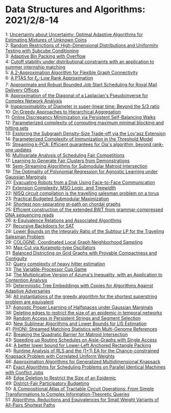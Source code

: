 # Data Structures and Algorithms: 2021/2/8-14  
1: [Uncertainty about Uncertainty: Optimal Adaptive Algorithms for  Estimating Mixtures of Unknown Coins](https://doi.org/10.48550/arXiv.1904.09228)  
2: [Random Restrictions of High-Dimensional Distributions and Uniformity  Testing with Subcube Conditioning](https://doi.org/10.48550/arXiv.1911.07357)  
3: [Adaptive Bin Packing with Overflow](https://doi.org/10.48550/arXiv.2007.11532)  
4: [Cutoff stability under distributional constraints with an application to  summer internship matching](https://doi.org/10.48550/arXiv.2102.02931)  
5: [A $2$-Approximation Algorithm for Flexible Graph Connectivity](https://doi.org/10.48550/arXiv.2102.03304)  
6: [A PTAS for $\ell_p$-Low Rank Approximation](https://doi.org/10.48550/arXiv.1807.06101)  
7: [Approximate and Robust Bounded Job Start Scheduling for Royal Mail  Delivery Offices](https://doi.org/10.48550/arXiv.1912.06862)  
8: [Approximation of the Diagonal of a Laplacian's Pseudoinverse for Complex  Network Analysis](https://doi.org/10.48550/arXiv.2006.13679)  
9: [Inapproximability of Diameter in super-linear time: Beyond the 5/3 ratio](https://doi.org/10.48550/arXiv.2008.11315)  
10: [On Greedy Approaches to Hierarchical Aggregation](https://doi.org/10.48550/arXiv.2102.01730)  
11: [Online Discrepancy Minimization via Persistent Self-Balancing Walks](https://doi.org/10.48550/arXiv.2102.02765)  
12: [Parameterized complexity of computing maximum minimal blocking and  hitting sets](https://doi.org/10.48550/arXiv.2102.03404)  
13: [Exploring the Subgraph Density-Size Trade-off via the Lov\'asz Extension](https://doi.org/10.48550/arXiv.2102.03434)  
14: [Parameterized Complexity of Immunization in the Threshold Model](https://doi.org/10.48550/arXiv.2102.03537)  
15: [Streaming k-PCA: Efficient guarantees for Oja's algorithm, beyond  rank-one updates](https://doi.org/10.48550/arXiv.2102.03646)  
16: [Multivariate Analysis of Scheduling Fair Competitions](https://doi.org/10.48550/arXiv.2102.03857)  
17: [Learning to Generate Fair Clusters from Demonstrations](https://doi.org/10.48550/arXiv.2102.03977)  
18: [Semi-Streaming Algorithms for Submodular Matroid Intersection](https://doi.org/10.48550/arXiv.2102.04348)  
19: [The Optimality of Polynomial Regression for Agnostic Learning under  Gaussian Marginals](https://doi.org/10.48550/arXiv.2102.04401)  
20: [Evacuating Robots from a Disk Using Face-to-Face Communication](https://doi.org/10.48550/arXiv.1501.04985)  
21: [Extension Complexity, MSO Logic, and Treewidth](https://doi.org/10.48550/arXiv.1507.04907)  
22: [NISQ circuit compilation is the travelling salesman problem on a torus](https://doi.org/10.48550/arXiv.1806.07241)  
23: [Practical Budgeted Submodular Maximization](https://doi.org/10.48550/arXiv.2007.04937)  
24: [Shortest non-separating st-path on chordal graphs](https://doi.org/10.48550/arXiv.2101.03519)  
25: [Efficient construction of the extended BWT from grammar-compressed DNA  sequencing reads](https://doi.org/10.48550/arXiv.2102.03961)  
26: [$k$-Equivalence Relations and Associated Algorithms](https://doi.org/10.48550/arXiv.2102.04633)  
27: [Recursive Backdoors for SAT](https://doi.org/10.48550/arXiv.2102.04707)  
28: [Lower Bounds on the Integraliy Ratio of the Subtour LP for the Traveling  Salesman Problem](https://doi.org/10.48550/arXiv.2102.04765)  
29: [COLOGNE: Coordinated Local Graph Neighborhood Sampling](https://doi.org/10.48550/arXiv.2102.04770)  
30: [Max-Cut via Kuramoto-type Oscillators](https://doi.org/10.48550/arXiv.2102.04931)  
31: [Balanced Districting on Grid Graphs with Provable Compactness and  Contiguity](https://doi.org/10.48550/arXiv.2102.05028)  
32: [Query complexity of heavy hitter estimation](https://doi.org/10.48550/arXiv.2005.14425)  
33: [The Variable-Processor Cup Game](https://doi.org/10.48550/arXiv.2012.00127)  
34: [The Multiplicative Version of Azuma's Inequality, with an Application to  Contention Analysis](https://doi.org/10.48550/arXiv.2102.05077)  
35: [Deterministic Tree Embeddings with Copies for Algorithms Against  Adaptive Adversaries](https://doi.org/10.48550/arXiv.2102.05168)  
36: [All instantiations of the greedy algorithm for the shortest superstring  problem are equivalent](https://doi.org/10.48550/arXiv.2102.05579)  
37: [Agnostic Proper Learning of Halfspaces under Gaussian Marginals](https://doi.org/10.48550/arXiv.2102.05629)  
38: [Deleting edges to restrict the size of an epidemic in temporal networks](https://doi.org/10.48550/arXiv.1805.06836)  
39: [Random Access in Persistent Strings and Segment Selection](https://doi.org/10.48550/arXiv.2006.15575)  
40: [New Sublinear Algorithms and Lower Bounds for LIS Estimation](https://doi.org/10.48550/arXiv.2010.05805)  
41: [PHONI: Streamed Matching Statistics with Multi-Genome References](https://doi.org/10.48550/arXiv.2011.05610)  
42: [Breaking the Quadratic Barrier for Matroid Intersection](https://doi.org/10.48550/arXiv.2102.05548)  
43: [Speeding up Routing Schedules on Aisle-Graphs with Single Access](https://doi.org/10.48550/arXiv.2102.05733)  
44: [A better lower bound for Lower-Left Anchored Rectangle Packing](https://doi.org/10.48550/arXiv.2102.05747)  
45: [Runtime Analysis of RLS and the (1+1) EA for the Chance-constrained  Knapsack Problem with Correlated Uniform Weights](https://doi.org/10.48550/arXiv.2102.05778)  
46: [Approximation Algorithms for Generalized Multidimensional Knapsack](https://doi.org/10.48550/arXiv.2102.05854)  
47: [Exact Algorithms for Scheduling Problems on Parallel Identical Machines  with Conflict Jobs](https://doi.org/10.48550/arXiv.2102.06043)  
48: [Edge Deletion to Restrict the Size of an Epidemic](https://doi.org/10.48550/arXiv.2102.06068)  
49: [District-Fair Participatory Budgeting](https://doi.org/10.48550/arXiv.2102.06115)  
50: [A Compositional Atlas of Tractable Circuit Operations: From Simple  Transformations to Complex Information-Theoretic Queries](https://doi.org/10.48550/arXiv.2102.06137)  
51: [Algorithms, Reductions and Equivalences for Small Weight Variants of  All-Pairs Shortest Paths](https://doi.org/10.48550/arXiv.2102.06181)  